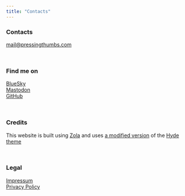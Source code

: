 ```yaml
---
title: "Contacts"
---
```


### Contacts

mail@pressingthumbs.com

<br>

### Find me on

[BlueSky](https://bsky.app/profile/elmowilk.bsky.social)<br>
<a rel="me" href="https://mastodon.online/@elmowilk">Mastodon</a><br>
[GitHub](https://github.com/wilk10)

<br>

### Credits

This website is built using [Zola](https://www.getzola.org)
and uses [a modified version](https://github.com/wilk10/hyde)
of the [Hyde theme](https://github.com/getzola/hyde)

<br>

### Legal

[Impressum](/contacts/impressum)<br>
[Privacy Policy](/contacts/privacy)